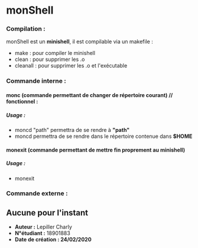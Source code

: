 # monShell

### **Compilation :**
monShell est un **minishell**, il est compilable via un makefile :
* make : pour compiler le minishell
* clean : pour supprimer les .o
* cleanall : pour supprimer les .o et l'exécutable

### **Commande interne :**
#### **monc** (commande permettant de changer de répertoire courant) // fonctionnel :
  ##### Usage :
  * moncd "path" permettra de se rendre à **"path"**
  * moncd permettra de se rendre dans le répertoire contenue dans **$HOME**
#### **monexit** (commande permettant de mettre fin proprement au minishell)
  ##### Usage :
  * monexit

### **Commande externe :**
Aucune pour l'instant
------------




* **Auteur :** Lepiller Charly
* **N°étudiant :** 18901883
* **Date de création : 24/02/2020** 